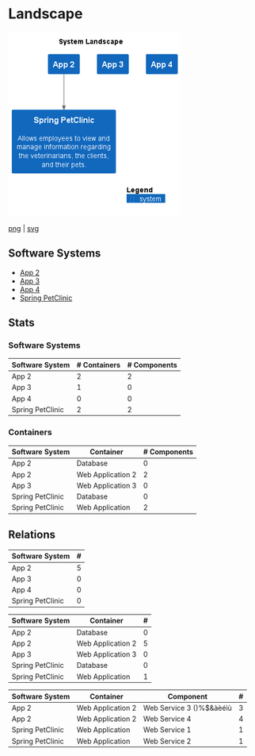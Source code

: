 # Landscape

![landscape](./images/landscape.png)

[png](./images/landscape.png) | [svg](./images/landscape.svg)

## Software Systems

 - [App 2](software-systems/App%202/README.md)
 - [App 3](software-systems/App%203/README.md)
 - [App 4](software-systems/App%204/README.md)
 - [Spring PetClinic](software-systems/Spring%20PetClinic/README.md)

## Stats

### Software Systems

| Software System | # Containers | # Components |
| --- | --- | --- |
| App 2 | 2 | 2 |
| App 3 | 1 | 0 |
| App 4 | 0 | 0 |
| Spring PetClinic | 2 | 2 |

### Containers

| Software System | Container | # Components |
| --- | --- | --- |
| App 2 | Database | 0 |
| App 2 | Web Application 2 | 2 |
| App 3 | Web Application 3 | 0 |
| Spring PetClinic | Database | 0 |
| Spring PetClinic | Web Application | 2 |

## Relations

| Software System | # |
| --- | --- |
| App 2 | 5 |
| App 3 | 0 |
| App 4 | 0 |
| Spring PetClinic | 0 |

| Software System | Container | # |
| --- | --- | --- |
| App 2 | Database | 0 |
| App 2 | Web Application 2 | 5 |
| App 3 | Web Application 3 | 0 |
| Spring PetClinic | Database | 0 |
| Spring PetClinic | Web Application | 1 |

| Software System | Container | Component | # |
| --- | --- | --- | --- |
| App 2 | Web Application 2 | Web Service 3 ()%$&àèéìù | 3 |
| App 2 | Web Application 2 | Web Service 4 | 4 |
| Spring PetClinic | Web Application | Web Service 1 | 1 |
| Spring PetClinic | Web Application | Web Service 2 | 1 |

